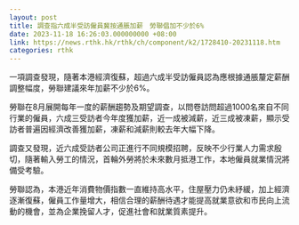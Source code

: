 ```yaml
---
layout: post
title: 調查指六成半受訪僱員冀按通脹加薪　勞聯倡加不少於6%
date: 2023-11-18 16:26:03.000000000 +08:00
link: https://news.rthk.hk/rthk/ch/component/k2/1728410-20231118.htm
categories: rthk
---
```


一項調查發現，隨著本港經濟復蘇，超過六成半受訪僱員認為應根據通脹釐定薪酬調整幅度，勞聯建議來年加薪不少於6%。

勞聯在8月展開每年一度的薪酬趨勢及期望調查，以問卷訪問超過1000名來自不同行業的僱員，六成三受訪者今年度獲加薪，近一成被減薪，近三成被凍薪，顯示受訪者普遍因經濟改善獲加薪，凍薪和減薪則較去年大幅下降。

調查又發現，近六成受訪者公司正進行不同規模招聘，反映不少行業人力需求殷切，隨著輸入勞工的情況，首輪外勞將於未來數月抵港工作，本地僱員就業情況將備受考驗。

勞聯認為，本港近年消費物價指數一直維持高水平，住屋壓力仍未紓緩，加上經濟逐漸復蘇，僱員工作量增大，相信合理的薪酬待遇才能提高就業意欲和市民向上流動的機會，並為企業挽留人才，促進社會和就業質素提升。
